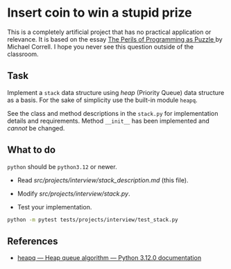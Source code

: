 # Insert coin to win a stupid prize

This is a completely artificial project that has no practical application or relevance. It is based on the essay [The Perils of Programming as Puzzle
](https://mcorrell.medium.com/the-perils-of-programming-as-puzzle-67145b4accd) by
Michael Correll. I hope you never see this question outside of the classroom.

## Task

Implement a `stack` data structure using *heap* (Priority Queue) data structure as a basis. For the sake of simplicity use the built-in module `heapq`.

See the class and method descriptions in the `stack.py` for implementation details and requirements. Method `__init__` has been implemented and *cannot* be changed.

## What to do

`python` should be `python3.12` or newer.

- Read *src/projects/interview/stack_description.md* (this file).
- Modify *src/projects/interview/stack.py*.

- Test your implementation.

```bash
python -m pytest tests/projects/interview/test_stack.py
```

## References

- [heapq — Heap queue algorithm — Python 3.12.0 documentation](https://docs.python.org/3/library/heapq.html)
